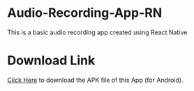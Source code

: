 # Audio-Recording-App-RN
This is a basic audio recording app created using React Native

# Download Link
[Click Here](https://github.com/abdulbasit1993/Audio-Recording-App-RN/raw/main/releases/ABAudioRecorder.apk) to download the APK file of this App (for Android).